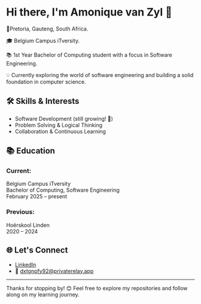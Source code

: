  # Hi there, I'm Amonique van Zyl 👋

<p> 📍Pretoria, Gauteng, South Africa. </p>
<p> 🎓 Belgium Campus iTversity.</p>
<p> 📚 1st Year Bachelor of Computing student with a focus in Software Engineering. </p>

💡 Currently exploring the world of software engineering and building a solid foundation in computer science. 

## 🛠️ Skills & Interests
- Software Development (still growing! 🌱)
- Problem Solving & Logical Thinking
- Collaboration & Continuous Learning

## 📚 Education
<h3> Current:</h3>
<p> Belgium Campus iTversity <br>
Bachelor of Computing, Software Engineering <br>
February 2025 – present </p>

<h3> Previous:</h3>
<p> Hoërskool Linden <br>
2020 – 2024 </p>

## 🌐 Let's Connect
- [LinkedIn](https://www.linkedin.com/in/amonique-van-zyl-938954333)
- 📧 dxtgnpfy92@privaterelay.app

---

Thanks for stopping by! 😊 Feel free to explore my repositories and follow along on my learning journey.


<!--
**amivz/amivz** is a ✨ _special_ ✨ repository because its `README.md` (this file) appears on your GitHub profile.

Here are some ideas to get you started:

- 🔭 I’m currently working on ...
- 🌱 I’m currently learning ...
- 👯 I’m looking to collaborate on ...
- 🤔 I’m looking for help with ...
- 💬 Ask me about ...
- 📫 How to reach me: ...
- 😄 Pronouns: ...
- ⚡ Fun fact: ...
-->
